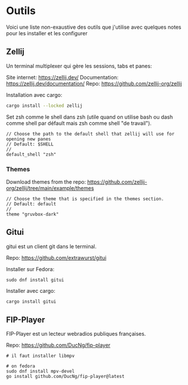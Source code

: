 # Outils

Voici une liste non-exaustive des outils que j'utilise avec quelques notes pour les installer et les configurer

## Zellij

Un terminal multiplexer qui gère les sessions, tabs et panes: 

Site internet: <https://zellij.dev/>
Documentation: <https://zellij.dev/documentation/> 
Repo: <https://github.com/zellij-org/zellij>

Installation avec cargo:

```sh
cargo install --locked zellij
```

Set zsh comme le shell dans zsh (utile quand on utilise bash ou dash comme shell par défault mais zsh comme shell "de travail").
```kdl
// Choose the path to the default shell that zellij will use for opening new panes
// Default: $SHELL
//
default_shell "zsh"
```

### Themes

Download themes from the repo: <https://github.com/zellij-org/zellij/tree/main/example/themes>

```kdl
// Choose the theme that is specified in the themes section.
// Default: default
//
theme "gruvbox-dark"
```


## Gitui

gitui est un client git dans le terminal.

Repo: <https://github.com/extrawurst/gitui>

Installer sur Fedora: 
```shell
sudo dnf install gitui
```

Installer avec cargo:
```sh
cargo install gitui
```

## FIP-Player

FIP-Player est un lecteur webradios publiques françaises. 

Repo: <https://github.com/DucNg/fip-player>

```shell
# il faut installer libmpv

# on fedora
sudo dnf install mpv-devel
go install github.com/DucNg/fip-player@latest
```